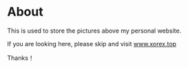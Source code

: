 # About 
This is used to store the pictures above my personal website.

If you are looking here, please skip and visit www.xorex.top 

Thanks！
